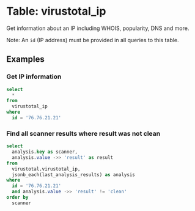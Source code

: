 # Table: virustotal_ip

Get information about an IP including WHOIS, popularity, DNS and more.

Note: An `id` (IP address) must be provided in all queries to this table.

## Examples

### Get IP information

```sql
select
  *
from
  virustotal_ip
where
  id = '76.76.21.21'
```

### Find all scanner results where result was not clean

```sql
select
  analysis.key as scanner,
  analysis.value ->> 'result' as result
from
  virustotal.virustotal_ip,
  jsonb_each(last_analysis_results) as analysis
where
  id = '76.76.21.21'
  and analysis.value ->> 'result' != 'clean'
order by
  scanner
```
